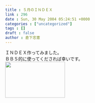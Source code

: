 ```yaml
---
title : ５月のＩＮＤＥＸ
link : 296
date : Sun, 30 May 2004 05:24:51 +0000
categories : ["uncategorized"]
tags : []
draft : false
author : 倉下忠憲
---
```


ＩＮＤＥＸ作ってみました。<BR>ＢＢＳ的に使ってくだされば幸いです。<br><img src="/7000/u6947/1000/FI185782_0E.jpg" width="192" height="115"><br><br>
